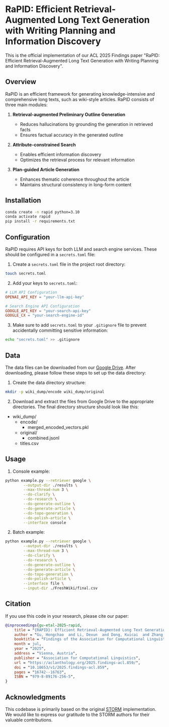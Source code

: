 # RaPID: Efficient Retrieval-Augmented Long Text Generation with Writing Planning and Information Discovery

This is the official implementation of our ACL 2025 Findings paper "RaPID: Efficient Retrieval-Augmented Long Text Generation with Writing Planning and Information Discovery". 

## Overview

RaPID is an efficient framework for generating knowledge-intensive and comprehensive long texts, such as wiki-style articles. RaPID consists of three main modules:

1. **Retrieval-augmented Preliminary Outline Generation**
   - Reduces hallucinations by grounding the generation in retrieved facts
   - Ensures factual accuracy in the generated outline

2. **Attribute-constrained Search**
   - Enables efficient information discovery
   - Optimizes the retrieval process for relevant information

3. **Plan-guided Article Generation**
   - Enhances thematic coherence throughout the article
   - Maintains structural consistency in long-form content

## Installation

``` bash
conda create -n rapid python=3.10
conda activate rapid
pip install -r requirements.txt
```

## Configuration

RaPID requires API keys for both LLM and search engine services. These should be configured in a `secrets.toml` file:

1. Create a `secrets.toml` file in the project root directory:
```bash
touch secrets.toml
```

2. Add your keys to `secrets.toml`:
```toml
# LLM API Configuration
OPENAI_API_KEY = "your-llm-api-key"

# Search Engine API Configuration
GOOGLE_API_KEY = "your-search-api-key"
GOOGLE_CX = "your-search-engine-id"  
```

3. Make sure to add `secrets.toml` to your `.gitignore` file to prevent accidentally committing sensitive information:
```bash
echo "secrets.toml" >> .gitignore
```

## Data

The data files can be downloaded from our [Google Drive](https://drive.google.com/drive/folders/1GNWE0ZEPijFpdjuPOfWLjWwEcQYq3Kz2). After downloading, please follow these steps to set up the data directory:

1. Create the data directory structure:
```bash
mkdir -p wiki_dump/encode wiki_dump/original
```

2. Download and extract the files from Google Drive to the appropriate directories. The final directory structure should look like this:

- wiki_dump/
  - encode/
    - merged_encoded_vectors.pkl
  - original/
    - combined.jsonl
  - titles.csv


## Usage

1. Console example:
```bash
python example.py --retriever google \
        --output-dir ./results \
        --max-thread-num 3 \
        --do-clarify \
        --do-research \
        --do-generate-outline \
        --do-generate-article \
        --do-topo-generation \
        --do-polish-article \
        --interface console
```

2. Batch example:
```bash
python example.py --retriever google \
        --output-dir ./results \
        --max-thread-num 3 \
        --do-clarify \
        --do-research \
        --do-generate-outline \
        --do-generate-article \
        --do-topo-generation \
        --do-polish-article \
        --interface file \
        --input-dir ./FreshWiki/final.csv
```



## Citation

If you use this code in your research, please cite our paper:

```bibtex
@inproceedings{gu-etal-2025-rapid,
    title = "{RAPID}: Efficient Retrieval-Augmented Long Text Generation with Writing Planning and Information Discovery",
    author = "Gu, Hongchao  and Li, Dexun  and Dong, Kuicai  and Zhang, Hao  and Lv, Hang  and Wang, Hao  and Lian, Defu  and Liu, Yong  and Chen, Enhong",
    booktitle = "Findings of the Association for Computational Linguistics: ACL 2025",
    month = jul,
    year = "2025",
    address = "Vienna, Austria",
    publisher = "Association for Computational Linguistics",
    url = "https://aclanthology.org/2025.findings-acl.859/",
    doi = "10.18653/v1/2025.findings-acl.859",
    pages = "16742--16763",
    ISBN = "979-8-89176-256-5",
}
```


## Acknowledgments

This codebase is primarily based on the original [STORM](https://github.com/stanford-oval/storm) implementation. We would like to express our gratitude to the STORM authors for their valuable contributions.
